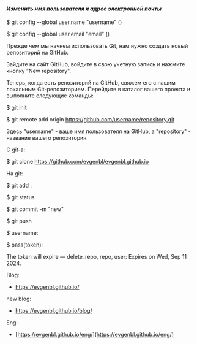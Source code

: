 #### *Изменить имя пользователя и адрес электронной почты*

$ git config --global user.name "username" ()

$ git config --global user.email "email" ()

Прежде чем мы начнем использовать Git, нам нужно создать новый репозиторий на GitHub. 

Зайдите на сайт GitHub, войдите в свою учетную запись и нажмите кнопку "New repository".

Теперь, когда есть репозиторий на GitHub, свяжем его с нашим локальным Git-репозиторием. Перейдите в каталог вашего проекта и выполните следующие команды:

$ git init

$ git remote add origin https://github.com/username/repository.git

Здесь "username" - ваше имя пользователя на GitHub, а "repository" - название вашего репозитория.

С git-а:

$ git clone https://github.com/evgenbl/evgenbl.github.io

На git:

$ git add .

$ git status

$ git commit -m "new"

$ git push

$ username: 

$ pass(token): 

The token will expire — delete_repo, repo, user: Expires on Wed, Sep 11 2024.

Blog:

- https://evgenbl.github.io/

new blog:

- https://evgenbl.github.io/blog/

Eng:

- [https://evgenbl.github.io/eng/](https://evgenbl.github.io/eng/)

